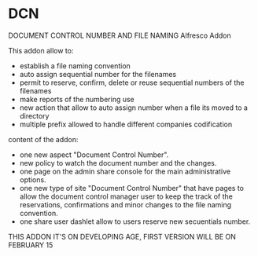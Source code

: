 DCN
===

DOCUMENT CONTROL NUMBER AND FILE NAMING 
Alfresco Addon

This addon allow to:

- establish a file naming convention
- auto assign sequential number for the filenames
- permit to reserve, confirm, delete or reuse sequential numbers of the filenames
- make reports of the numbering use
- new action that allow to auto assign number when a file its moved to a directory
- multiple prefix allowed to handle different companies codification


content of the addon:

- one new aspect "Document Control Number".
- new policy to watch the document number and the changes.
- one page on the admin share console for the main administrative options.
- one new type of site "Document Control Number" that have pages to allow the document control manager user to keep the track of the reservations, confirmations and minor changes to the file naming convention.
- one share user dashlet allow to users reserve new secuentials number.

THIS ADDON IT'S ON DEVELOPING AGE, FIRST VERSION WILL BE ON FEBRUARY 15
